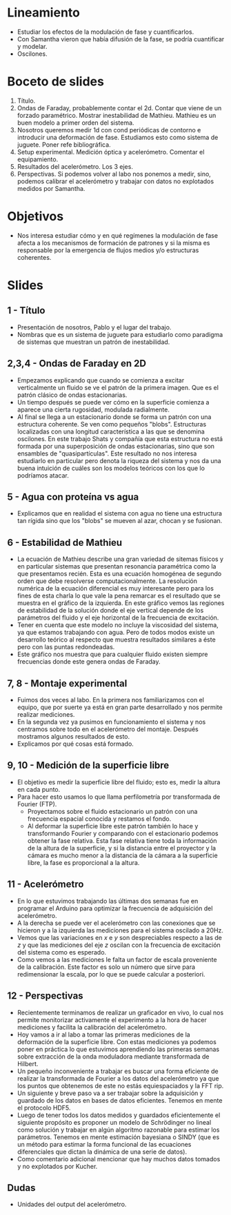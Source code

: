 # Lineamiento
- Estudiar los efectos de la modulación de fase y cuantificarlos.
- Con Samantha vieron que había difusión de la fase, se podría cuantificar y modelar.
- Oscilones.

# Boceto de slides
1. Título.
2. Ondas de Faraday, probablemente contar el 2d. Contar que viene de un forzado paramétrico. Mostrar inestabilidad de Mathieu. Mathieu es un buen modelo a primer orden del sistema.
3. Nosotros queremos medir 1d con cond periódicas de contorno e introducir una deformación de fase. Estudiamos esto como sistema de juguete. Poner refe bibliográfica.
4. Setup experimental. Medición óptica y acelerómetro. Comentar el equipamiento.
5. Resultados del acelerómetro. Los 3 ejes.
6. Perspectivas. Si podemos volver al labo nos ponemos a medir, sino, podemos calibrar el acelerómetro y trabajar con datos no explotados medidos por Samantha.

# Objetivos
- Nos interesa estudiar cómo y en qué regímenes la modulación de fase afecta a los mecanismos de formación de patrones y si la misma es responsable por la emergencia de flujos medios y/o estructuras coherentes.

# Slides
## 1 - Título
- Presentación de nosotros, Pablo y el lugar del trabajo.
- Nombras que es un sistema de juguete para estudiarlo como paradigma de sistemas que muestran un patrón de inestabilidad.

## 2,3,4 - Ondas de Faraday en 2D
- Empezamos explicando que cuando se comienza a excitar verticalmente un fluido se ve el patrón de la primera imagen. Que es el patrón clásico de ondas estacionarias.
- Un tiempo después se puede ver cómo en la superficie comienza a aparece una cierta rugosidad, modulada radialmente.
- Al final se llega a un estacionario donde se forma un patrón con una estructura coherente. Se ven como pequeños "blobs". Estructuras localizadas con una longitud característica a las que se denomina oscilones. En este trabajo Shats y compañía que esta estructura no está formada por una superposición de ondas estacionarias, sino que son ensambles de "quasipartículas". Este resultado no nos interesa estudiarlo en particular pero denota la riqueza del sistema y nos da una buena intuición de cuáles son los modelos teóricos con los que lo podríamos atacar.

## 5 - Agua con proteína vs agua
- Explicamos que en realidad el sistema con agua no tiene una estructura tan rígida sino que los "blobs" se mueven al azar, chocan y se fusionan.

## 6 - Estabilidad de Mathieu
- La ecuación de Mathieu describe una gran variedad de sitemas físicos y en particular sistemas que presentan resonancia paramétrica como la que presentamos recién. Esta es una ecuación homogénea de segundo orden que debe resolverse computacionalmente. La resolución numérica de la ecuación diferencial es muy interesante pero para los fines de esta charla lo que vale la pena remarcar es el resultado que se muestra en el gráfico de la izquierda. En este gráfico vemos las regiones de estabilidad de la solución donde el eje vertical depende de los parámetros del fluido y el eje horizontal de la frecuencia de excitación.
- Tener en cuenta que este modelo no incluye la viscosidad del sistema, ya que estamos trabajando con agua. Pero de todos modos existe un desarrollo teórico al respecto que muestra resultados similares a éste pero con las puntas redondeadas.
- Este gráfico nos muestra que para cualquier fluido existen siempre frecuencias donde este genera ondas de Faraday.

## 7, 8 - Montaje experimental
- Fuimos dos veces al labo. En la primera nos familiarizamos con el equipo, que por suerte ya está en gran parte desarrollado y nos permite realizar mediciones.
- En la segunda vez ya pusimos en funcionamiento el sistema y nos centramos sobre todo en el acelerómetro del montaje. Después mostramos algunos resultados de esto.
- Explicamos por qué cosas está formado.

## 9, 10 - Medición de la superficie libre
- El objetivo es medir la superficie libre del fluido; esto es, medir la altura en cada punto.
- Para hacer esto usamos lo que llama perfilometría por transformada de Fourier (FTP).
	- Proyectamos sobre el fluido estacionario un patrón con una frecuencia espacial conocida y restamos el fondo.
	- Al deformar la superficie libre este patrón también lo hace y transformando Fourier y comparando con el estacionario podemos obtener la fase relativa. Esta fase relativa tiene toda la información de la altura de la superficie, y si la distancia entre el proyector y la cámara es mucho menor a la distancia de la cámara a la superficie libre, la fase es proporcional a la altura.

## 11 - Acelerómetro
- En lo que estuvimos trabajando las últimas dos semanas fue en programar el Arduino para optimizar la frecuencia de adquisición del acelerómetro.
- A la derecha se puede ver el acelerómetro con las conexiones que se hicieron y a la izquierda las mediciones para el sistema oscilado a 20Hz.
- Vemos que las variaciones en $x$ e $y$ son despreciables respecto a las de $z$ y que las mediciones del eje $z$ oscilan con la frecuencia de excitación del sistema como es esperado.
- Como vemos a las mediciones le falta un factor de escala proveniente de la calibración. Este factor es solo un número que sirve para redimensionar la escala, por lo que se puede calcular a posteriori.

## 12 - Perspectivas
- Recientemente terminamos de realizar un graficador en vivo, lo cual nos permite monitorizar activamente el experimento a la hora de hacer mediciones y facilita la calibración del acelerómetro.
- Hoy vamos a ir al labo a tomar las primeras mediciones de la deformación de la superficie libre. Con estas mediciones ya podemos poner en práctica lo que estuvimos aprendiendo las primeras semanas sobre extracción de la onda moduladora mediante transformada de Hilbert.
- Un pequeño inconveniente a trabajar es buscar una forma eficiente de realizar la transformada de Fourier a los datos del acelerómetro ya que los puntos que obtenemos de este no estás equiespaciados y la FFT rip.
- Un siguiente y breve paso va a ser trabajar sobre la adquisición y guardado de los datos en bases de datos eficientes. Tenemos en mente el protocolo HDF5.
- Luego de tener todos los datos medidos y guardados eficientemente el siguiente propósito es proponer un modelo de Schrödinger no lineal como solución y trabajar en algún algoritmo razonable para estimar los parámetros. Tenemos en mente estimación bayesiana o SINDY (que es un método para estimar la forma funcional de las ecuaciones diferenciales que dictan la dinámica de una serie de datos).
- Como comentario adicional mencionar que hay muchos datos tomados y no explotados por Kucher.


## Dudas

- Unidades del output del acelerómetro.

